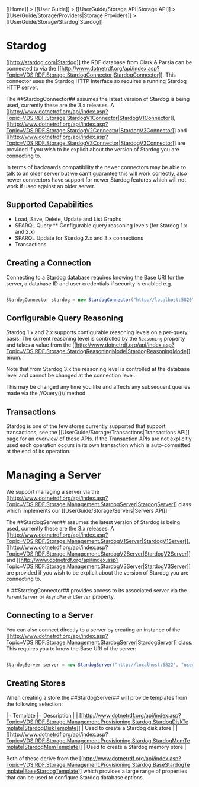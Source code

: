 [[Home]] > [[User Guide]] > [[UserGuide/Storage API|Storage API]] > [[UserGuide/Storage/Providers|Storage Providers]] > [[UserGuide/Storage/Stardog|Stardog]]

# Stardog 

[[http://stardog.com|Stardog]] the RDF database from Clark & Parsia can be connected to via the [[http://www.dotnetrdf.org/api/index.asp?Topic=VDS.RDF.Storage.StardogConnector|StardogConnector]].  This connector uses the Stardog HTTP interface so requires a running Stardog HTTP server.

The ##StardogConnector## assumes the latest version of Stardog is being used, currently these are the 3.x releases.  A [[http://www.dotnetrdf.org/api/index.asp?Topic=VDS.RDF.Storage.StardogV1Connector|StardogV1Connector]], [[http://www.dotnetrdf.org/api/index.asp?Topic=VDS.RDF.Storage.StardogV2Connector|StardogV2Connector]] and [[http://www.dotnetrdf.org/api/index.asp?Topic=VDS.RDF.Storage.StardogV3Connector|StardogV3Connector]] are provided if you wish to be explicit about the version of Stardog you are connecting to.

In terms of backwards compatibility the newer connectors may be able to talk to an older server but we can't guarantee this will work correctly, also newer connectors have support for newer Stardog features which will not work if used against an older server.

## Supported Capabilities 

* Load, Save, Delete, Update and List Graphs
* SPARQL Query
** Configurable query reasoning levels (for Stardog 1.x and 2.x)
* SPARQL Update for Stardog 2.x and 3.x connections
* Transactions

## Creating a Connection 

Connecting to a Stardog database requires knowing the Base URI for the server, a database ID and user credentials if security is enabled e.g.

```csharp

StardogConnector stardog = new StardogConnector("http://localhost:5820", "example", "username", "password");
```

## Configurable Query Reasoning 

Stardog 1.x and 2.x supports configurable reasoning levels on a per-query basis.  The current reasoning level is controlled by the `Reasoning` property and takes a value from the [[http://www.dotnetrdf.org/api/index.asp?Topic=VDS.RDF.Storage.StardogReasoningMode|StardogReasoningMode]] enum.

Note that from Stardog 3.x the reasoning level is controlled at the database level and cannot be changed at the connection level.

This may be changed any time you like and affects any subsequent queries made via the //Query()// method.

## Transactions 

Stardog is one of the few stores currently supported that support transactions, see the [[UserGuide/Storage/Transactions|Transactions API]] page for an overview of those APIs.  If the Transaction APIs are not explicitly used each operation occurs in its own transaction which is auto-committed at the end of its operation.

# Managing a Server 

We support managing a server via the [[http://www.dotnetrdf.org/api/index.asp?Topic=VDS.RDF.Storage.Management.StardogServer|StardogServer]] class which implements our [[UserGuide/Storage/Servers|Servers API]]

The ##StardogServer## assumes the latest version of Stardog is being used, currently these are the 3.x releases.  A [[http://www.dotnetrdf.org/api/index.asp?Topic=VDS.RDF.Storage.Management.StardogV1Server|StardogV1Server]], [[http://www.dotnetrdf.org/api/index.asp?Topic=VDS.RDF.Storage.Management.StardogV2Server|StardogV2Server]] and [[http://www.dotnetrdf.org/api/index.asp?Topic=VDS.RDF.Storage.Management.StardogV3Server|StardogV3Server]] are provided if you wish to be explicit about the version of Stardog you are connecting to.

A ##StardogConnector## provides access to its associated server via the `ParentServer` or `AsyncParentServer` property.

## Connecting to a Server 

You can also connect directly to a server by creating an instance of the [[http://www.dotnetrdf.org/api/index.asp?Topic=VDS.RDF.Storage.Management.StardogServer|StardogServer]] class.  This requires you to know the Base URI of the server:

```csharp

StardogServer server = new StardogServer("http://localhost:5822", "username", "password");
```

## Creating Stores 

When creating a store the ##StardogServer## will provide templates from the following selection:

|= Template |= Description |
| [[http://www.dotnetrdf.org/api/index.asp?Topic=VDS.RDF.Storage.Management.Provisioning.Stardog.StardogDiskTemplate|StardogDiskTemplate]] | Used to create a Stardog disk store |
| [[http://www.dotnetrdf.org/api/index.asp?Topic=VDS.RDF.Storage.Management.Provisioning.Stardog.StardogMemTemplate|StardogMemTemplate]] | Used to create a Stardog memory store |

Both of these derive from the [[http://www.dotnetrdf.org/api/index.asp?Topic=VDS.RDF.Storage.Management.Provisioning.Stardog.BaseStardogTemplate|BaseStardogTemplate]] which provides a large range of properties that can be used to configure Stardog database options.